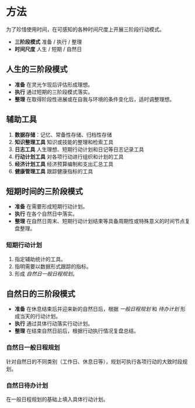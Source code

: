 # 方法

为了珍惜使用时间，在可感知的各种时间尺度上开展三阶段行动模式。

- **三阶段模式** 准备 / 执行 / 整理
- **时间尺度** 人生 / 短期 / 自然日

## 人生的三阶段模式

- **准备** 在灵光乍现后评估形成理想。
- **执行** 通过短期的三阶段模式落实。
- **整理** 在取得阶段性进展或在自我与环境的条件变化后，适时调整理想。

## 辅助工具

1. **数据存储**：记忆、常备性存储、归档性存储
2. **知识整理工具** 知识或技能的整理和检索工具
3. **日志工具** 人生理想、短期行动计划和日记等日志记录工具
4. **行动计划工具** 对各项行动进行组织和计划的工具
5. **经济计划工具** 经济预算编制和支出汇总工具
6. **健康管理工具** 跟踪健康指标的工具

## 短期时间的三阶段模式

- **准备** 在需要形成短期行动计划。
- **执行** 在各个自然日中落实。
- **整理** 在自然日周末、短期行动计划结束等具备周期性或特殊意义的时间节点复盘整理。

### 短期行动计划

1. 指定辅助统计的工具。
2. 指明需要以数据形式跟踪的指标。
3. 形成 *自然日一般日程规划*。

## 自然日的三阶段模式

- **准备** 在休息结束后并迎来新的自然日后，根据 *一般日程规划* 和 *待办计划* 形成当天的行动计划。
- **执行** 通过具体行动落实行动计划。
- **整理** 在结束自然日前后，根据行动执行情况复盘总结。

### 自然日一般日程规划

针对自然日的不同类别（工作日、休息日等），规划可执行各项行动的大致时段规划。

### 自然日待办计划

在一般日程规划的基础上填入具体行动计划。
